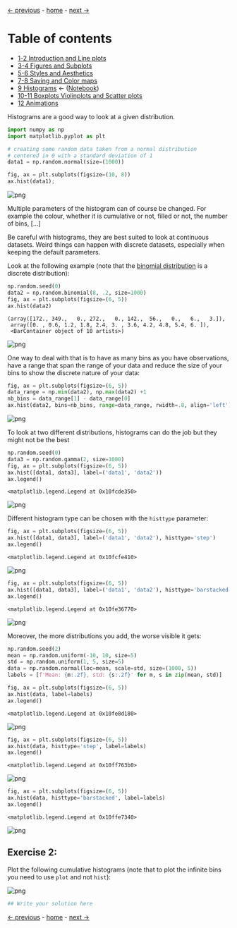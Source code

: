 [&larr; previous](../7-8-Saving-and-Color-maps/7-8-Saving-and-Color-maps.md) - [home](https://guignardlab.github.io/CenTuri-Course-2022/) - [next &rarr;](../10-11-Boxplots-Violinplots-and-Scatter-plots/10-11-Boxplots-Violinplots-and-Scatter-plots.md)

# Table of contents
* [1-2 Introduction and Line plots](../1-2-Intro-and-Line-plots/1-2-Intro-and-Line-plots.md)
* [3-4 Figures and Subplots](../3-4-Figures-and-Subplots/3-4-Figures-and-Subplots.md)
* [5-6 Styles and Aesthetics](../5-6-Styles-and-Aesthetics/5-6-Styles-and-Aesthetics.md)
* [7-8 Saving and Color maps](../7-8-Saving-and-Color-maps/7-8-Saving-and-Color-maps.md)
* [9 Histograms](../9-Histograms/9-Histograms.md) &larr; ([Notebook](../../09-Histograms.ipynb))
* [10-11 Boxplots Violinplots and Scatter plots](../10-11-Boxplots-Violinplots-and-Scatter-plots/10-11-Boxplots-Violinplots-and-Scatter-plots.md)
* [12 Animations](../12-Animations/12-Animations.md)

Histograms are a good way to look at a given distribution.


```python
import numpy as np
import matplotlib.pyplot as plt
```


```python
# creating some random data taken from a normal distribution
# centered in 0 with a standard deviation of 1
data1 = np.random.normal(size=(1000))
```


```python
fig, ax = plt.subplots(figsize=(10, 8))
ax.hist(data1);
```


    
![png](output_3_0.png)
    


Multiple parameters of the histogram can of course be changed.
For example the colour, whether it is cumulative or not, filled or not, the number of bins, [...]

Be careful with histograms, they are best suited to look at continuous datasets.
Weird things can happen with discrete datasets, especially when keeping the default parameters.

Look at the following example (note that the [binomial distribution](https://en.wikipedia.org/wiki/Binomial_distribution) is a discrete distribution):


```python
np.random.seed(0)
data2 = np.random.binomial(8, .2, size=1000)
fig, ax = plt.subplots(figsize=(6, 5))
ax.hist(data2)
```




    (array([172., 349.,   0., 272.,   0., 142.,  56.,   0.,   6.,   3.]),
     array([0. , 0.6, 1.2, 1.8, 2.4, 3. , 3.6, 4.2, 4.8, 5.4, 6. ]),
     <BarContainer object of 10 artists>)




    
![png](output_6_1.png)
    


One way to deal with that is to have as many bins as you have observations, have a range that span the range of your data and reduce the size of your bins to show the discrete nature of your data:


```python
fig, ax = plt.subplots(figsize=(6, 5))
data_range = np.min(data2), np.max(data2) +1
nb_bins = data_range[1] - data_range[0]
ax.hist(data2, bins=nb_bins, range=data_range, rwidth=.8, align='left');
```


    
![png](output_8_0.png)
    


To look at two different distributions, histograms can do the job but they might not be the best


```python
np.random.seed(0)
data3 = np.random.gamma(2, size=1000)
fig, ax = plt.subplots(figsize=(6, 5))
ax.hist([data1, data3], label=('data1', 'data2'))
ax.legend()
```




    <matplotlib.legend.Legend at 0x10fcde350>




    
![png](output_10_1.png)
    


Different histogram type can be chosen with the `histtype` parameter:


```python
fig, ax = plt.subplots(figsize=(6, 5))
ax.hist([data1, data3], label=('data1', 'data2'), histtype='step')
ax.legend()
```




    <matplotlib.legend.Legend at 0x10fcfe410>




    
![png](output_12_1.png)
    



```python
fig, ax = plt.subplots(figsize=(6, 5))
ax.hist([data1, data3], label=('data1', 'data2'), histtype='barstacked')
ax.legend()
```




    <matplotlib.legend.Legend at 0x10fe36770>




    
![png](output_13_1.png)
    


Moreover, the more distributions you add, the worse visible it gets:


```python
np.random.seed(2)
mean = np.random.uniform(-10, 10, size=5)
std = np.random.uniform(1, 5, size=5)
data = np.random.normal(loc=mean, scale=std, size=(1000, 5))
labels = [f'Mean: {m:.2f}, std: {s:.2f}' for m, s in zip(mean, std)]
```


```python
fig, ax = plt.subplots(figsize=(6, 5))
ax.hist(data, label=labels)
ax.legend()
```




    <matplotlib.legend.Legend at 0x10fe8d180>




    
![png](output_16_1.png)
    



```python
fig, ax = plt.subplots(figsize=(6, 5))
ax.hist(data, histtype='step', label=labels)
ax.legend()
```




    <matplotlib.legend.Legend at 0x10ff763b0>




    
![png](output_17_1.png)
    



```python
fig, ax = plt.subplots(figsize=(6, 5))
ax.hist(data, histtype='barstacked', label=labels)
ax.legend()
```




    <matplotlib.legend.Legend at 0x10ffe7340>




    
![png](output_18_1.png)
    


## Exercise 2:

Plot the following cumulative histograms (note that to plot the infinite bins you need to use `plot` and not `hist`):

![png](../../exercise_2.png)


```python
## Write your solution here
```

[&larr; previous](../7-8-Saving-and-Color-maps/7-8-Saving-and-Color-maps.md) - [home](https://guignardlab.github.io/CenTuri-Course-2022/) - [next &rarr;](../10-11-Boxplots-Violinplots-and-Scatter-plots/10-11-Boxplots-Violinplots-and-Scatter-plots.md)